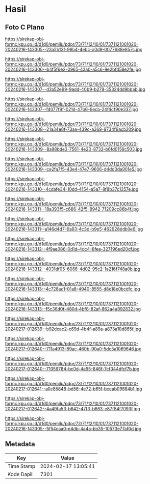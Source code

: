 # Hasil

## Foto C Plano

https://sirekap-obj-formc.kpu.go.id/d1d0/pemilu/pdpr/73/71/12/10/01/7371121001020-20240216-143305--23a2b13f-99b4-4ebc-a0d9-0077688e857c.jpg

https://sirekap-obj-formc.kpu.go.id/d1d0/pemilu/pdpr/73/71/12/10/01/7371121001020-20240216-143306--b4f5f6e2-0965-42a0-a5c6-9e2bfd59e2fe.jpg

https://sirekap-obj-formc.kpu.go.id/d1d0/pemilu/pdpr/73/71/12/10/01/7371121001020-20240216-143307--d3a52e99-9add-40b9-b278-35324dd9bbab.jpg

https://sirekap-obj-formc.kpu.go.id/d1d0/pemilu/pdpr/73/71/12/10/01/7371121001020-20240216-143307--f4077f9f-021d-47b6-9ecb-24f4cf90e337.jpg

https://sirekap-obj-formc.kpu.go.id/d1d0/pemilu/pdpr/73/71/12/10/01/7371121001020-20240216-143308--21a34e8f-73aa-439c-a369-9734f9acb209.jpg

https://sirekap-obj-formc.kpu.go.id/d1d0/pemilu/pdpr/73/71/12/10/01/7371121001020-20240216-143309--8a98bde3-7561-4e20-8732-b6fd0159c503.jpg

https://sirekap-obj-formc.kpu.go.id/d1d0/pemilu/pdpr/73/71/12/10/01/7371121001020-20240216-143309--ce2fa7f5-43e4-47e7-9606-d4dd3da901e5.jpg

https://sirekap-obj-formc.kpu.go.id/d1d0/pemilu/pdpr/73/71/12/10/01/7371121001020-20240216-143310--4cdafe34-10dd-4154-a5a7-8f8b37c1357e.jpg

https://sirekap-obj-formc.kpu.go.id/d1d0/pemilu/pdpr/73/71/12/10/01/7371121001020-20240216-143311--18a393f5-c686-42f5-8942-71209cc86b4f.jpg

https://sirekap-obj-formc.kpu.go.id/d1d0/pemilu/pdpr/73/71/12/10/01/7371121001020-20240216-143311--a146d4d7-6a93-4c3d-b9e5-462928ddb0e6.jpg

https://sirekap-obj-formc.kpu.go.id/d1d0/pemilu/pdpr/73/71/12/10/01/7371121001020-20240216-143312--4f9ae086-0d1d-4dc4-8fee-327196ed20df.jpg

https://sirekap-obj-formc.kpu.go.id/d1d0/pemilu/pdpr/73/71/12/10/01/7371121001020-20240216-143312--4031df05-6066-4d02-95c2-1a216f748a0b.jpg

https://sirekap-obj-formc.kpu.go.id/d1d0/pemilu/pdpr/73/71/12/10/01/7371121001020-20240216-143313--4c728ac1-01a8-4940-8555-d8e18e0bcdfc.jpg

https://sirekap-obj-formc.kpu.go.id/d1d0/pemilu/pdpr/73/71/12/10/01/7371121001020-20240216-143313--f5c36d0f-480d-4bf8-82af-862a4a892832.jpg

https://sirekap-obj-formc.kpu.go.id/d1d0/pemilu/pdpr/73/71/12/10/01/7371121001020-20240217-012639--b92dcac2-c69d-4b4f-a89a-a873a10d865f.jpg

https://sirekap-obj-formc.kpu.go.id/d1d0/pemilu/pdpr/73/71/12/10/01/7371121001020-20240217-012640--711a4913-89ac-460b-90a0-5dc5a1069646.jpg

https://sirekap-obj-formc.kpu.go.id/d1d0/pemilu/pdpr/73/71/12/10/01/7371121001020-20240217-012640--71056784-bc0d-4a55-846f-7cf344dfcf7b.jpg

https://sirekap-obj-formc.kpu.go.id/d1d0/pemilu/pdpr/73/71/12/10/01/7371121001020-20240217-012641--a0c85848-bd58-4e72-b65f-bccab09684b1.jpg

https://sirekap-obj-formc.kpu.go.id/d1d0/pemilu/pdpr/73/71/12/10/01/7371121001020-20240217-012642--4a49fa53-b842-47f3-b863-e87f84f7093f.jpg

https://sirekap-obj-formc.kpu.go.id/d1d0/pemilu/pdpr/73/71/12/10/01/7371121001020-20240216-143305--5f54caa0-e4db-4a4a-bb35-10573e77af0d.jpg


## Metadata

| Key        | Value               |
| ---------- | ------------------- |
| Time Stamp | 2024-02-17 13:05:41 |
| Kode Dapil | 7301                |



